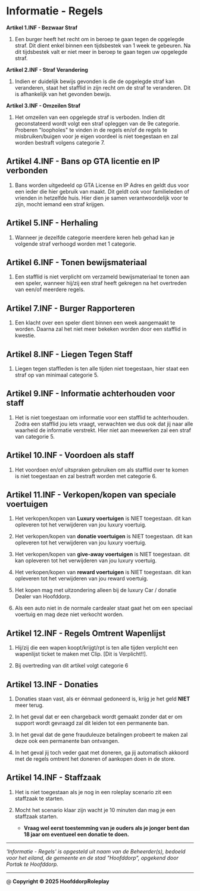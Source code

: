 # Informatie - Regels

**Artikel 1.INF - Bezwaar Straf**

1. Een burger heeft het recht om in beroep te gaan tegen de opgelegde straf. Dit dient enkel binnen een tijdsbestek van 1 week te gebeuren. Na dit tijdsbestek valt er niet meer in beroep te gaan tegen uw opgelegde straf.

**Artikel 2.INF - Straf Verandering**

1. Indien er duidelijk bewijs gevonden is die de opgelegde straf kan veranderen, staat het stafflid in zijn recht om de straf te veranderen. Dit is afhankelijk van het gevonden bewijs.

**Artikel 3.INF - Omzeilen Straf**

1. Het omzeilen van een opgelegde straf is verboden. Indien dit geconstateerd wordt volgt een straf opleggen van de 9e categorie. Proberen "loopholes" te vinden in de regels en/of de regels te misbruiken/buigen voor je eigen voordeel is niet toegestaan en zal worden bestraft volgens categorie 7.

## Artikel 4.INF - Bans op GTA licentie en IP verbonden

1. Bans worden uitgedeeld op GTA License en IP Adres en geldt dus voor een ieder die hier gebruik van maakt. Dit geldt ook voor familieleden of vrienden in hetzelfde huis. Hier dien je samen verantwoordelijk voor te zijn, mocht iemand een straf krijgen.

## Artikel 5.INF - Herhaling

1. Wanneer je dezelfde categorie meerdere keren heb gehad kan je volgende straf verhoogd worden met 1 categorie.

## Artikel 6.INF - Tonen bewijsmateriaal

1. Een stafflid is niet verplicht om verzameld bewijsmateriaal te tonen aan een speler, wanneer hij/zij een straf heeft gekregen na het overtreden van een/of meerdere regels.

## Artikel 7.INF - Burger Rapporteren

1. Een klacht over een speler dient binnen een week aangemaakt te worden. Daarna zal het niet meer bekeken worden door een stafflid in kwestie.

## Artikel 8.INF - Liegen Tegen Staff

1. Liegen tegen staffleden is ten alle tijden niet toegestaan, hier staat een straf op van minimaal categorie 5.

## Artikel 9.INF - Informatie achterhouden voor staff

1. Het is niet toegestaan om informatie voor een stafflid te achterhouden. Zodra een stafflid jou iets vraagt, verwachten we dus ook dat jij naar alle waarheid de informatie verstrekt. Hier niet aan meewerken zal een straf van categorie 5.

## Artikel 10.INF - Voordoen als staff

1. Het voordoen en/of uitspraken gebruiken om als stafflid over te komen is niet toegestaan en zal bestraft worden met categorie 6.

## Artikel 11.INF - Verkopen/kopen van speciale voertuigen

1. Het verkopen/kopen van **Luxury voertuigen** is NIET toegestaan. dit kan opleveren tot het verwijderen van jou luxury voertuig.

2. Het verkopen/kopen van **donatie voertuigen** is NIET toegestaan. dit kan opleveren tot het verwijderen van jou luxury voertuig.

3. Het verkopen/kopen van **give-away voertuigen** is NIET toegestaan. dit kan opleveren tot het verwijderen van jou luxury voertuig.

4. Het verkopen/kopen van **reward voertuigen** is NIET toegestaan. dit kan opleveren tot het verwijderen van jou reward voertuig.

5. Het kopen mag met uitzondering alleen bij de luxury Car / donatie Dealer van Hoofddorp.

6. Als een auto niet in de normale cardealer staat gaat het om een speciaal voertuig en mag deze niet verkocht worden.

## Artikel 12.INF - Regels Omtrent Wapenlijst

1. Hij/zij die een wapen koopt/krijgt/rpt is ten alle tijden verplicht een wapenlijst ticket te maken met Clip. [Dit is Verplicht!!].

2. Bij overtreding van dit artikel volgt categorie 6

## Artikel 13.INF - Donaties

1. Donaties staan vast, als er éénmaal gedoneerd is, krijg je het geld **NIET** meer terug.

2. In het geval dat er een chargeback wordt gemaakt zonder dat er om support wordt gevraagd zal dit leiden tot een permanente ban.

3. In het geval dat de gene frauduleuze betalingen probeert te maken zal deze ook een permanente ban ontvangen.

4. In het geval jij toch veder gaat met doneren, ga jij automatisch akkoord met de regels omtrent het doneren of aankopen doen in de store.

## Artikel 14.INF - Staffzaak

1. Het is niet toegestaan als je nog in een roleplay scenario zit een staffzaak te starten.

2. Mocht het scenario klaar zijn wacht je 10 minuten dan mag je een staffzaak starten.

   - **Vraag wel eerst toestemming van je ouders als je jonger bent dan 18 jaar om eventueel een donatie te doen.**

---

*'Informatie - Regels' is opgesteld uit naam van de Beheerder(s), bedoeld voor het eiland, de gemeente en de stad "Hoofddorp", opgekend door Portak te Hoofddorp.*



---
@
**Copyright © 2025 HoofddorpRoleplay**